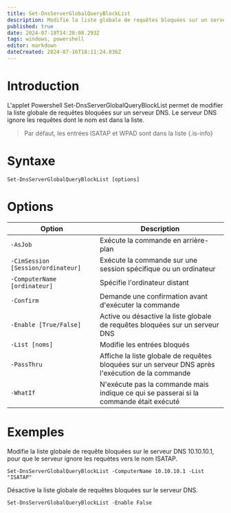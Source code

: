 ```yaml
---
title: Set-DnsServerGlobalQueryBlockList
description: Modifie la liste globale de requêtes bloquées sur un serveur DNS. Le serveur DNS ignore les requêtes dont le nom est dans la liste
published: true
date: 2024-07-18T14:20:08.293Z
tags: windows, powershell
editor: markdown
dateCreated: 2024-07-16T18:11:24.036Z
---
```


# Introduction

L'applet Powershell Set-DnsServerGlobalQueryBlockList permet de modifier la liste globale de requêtes bloquées sur un serveur DNS. Le serveur DNS ignore les requêtes dont le nom est dans la liste.

> Par défaut, les entrées ISATAP et WPAD sont dans la liste
> {.is-info}

# Syntaxe

`Set-DnsServerGlobalQueryBlockList [options]`

# Options

| Option                             | Description                                                                                          |
| ---------------------------------- | ---------------------------------------------------------------------------------------------------- |
| `-AsJob`                           | Exécute la commande en arrière-plan                                                                  |
| `-CimSession [Session/ordinateur]` | Exécute la commande sur une session spécifique ou un ordinateur                                      |
| `-ComputerName [ordinateur]`       | Spécifie l'ordinateur distant                                                                        |
| `-Confirm`                         | Demande une confirmation avant d'exécuter la commande                                                |
| `-Enable [True/False]`             | Active ou désactive la liste globale de requêtes bloquées sur un serveur DNS                         |
| `-List [noms]`                     | Modifie les entrées bloqués                                                                          |
| `-PassThru`                        | Affiche la liste globale de requêtes bloquées sur un serveur DNS après l'exécution de la commande |
| `-WhatIf`                          | N'exécute pas la commande mais indique ce qui se passerai si la commande était exécuté               |

# Exemples

Modifie la liste globale de requête bloquées sur le serveur DNS 10.10.10.1, pour que le serveur ignore les requètes vers le nom ISATAP.

`Set-DnsServerGlobalQueryBlockList -ComputerName 10.10.10.1 -List "ISATAP"`

Désactive la liste globale de requêtes bloquées sur le serveur DNS.

`Set-DnsServerGlobalQueryBlockList -Enable False`
